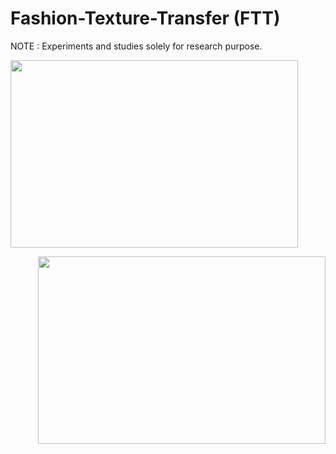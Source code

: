 # Fashion-Texture-Transfer (FTT)
NOTE : Experiments and studies solely for research purpose.

<p align="left">
  <img width="460" height="300" src="https://github.com/anish9/Fashion-Transfer/blob/main/viz/res01.png">
</p>
<p align="right">
  <img width="460" height="300" src="https://github.com/anish9/Fashion-Transfer/blob/main/viz/res02.png">
</p>
